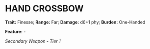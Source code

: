 # HAND CROSSBOW

**Trait:** Finesse; **Range:** Far; **Damage:** d6+1 phy; **Burden:** One-Handed

**Feature:** -

*Secondary Weapon - Tier 1*
